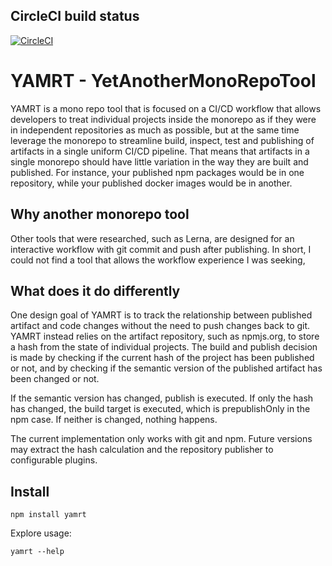 ## CircleCI build status

[![CircleCI](https://circleci.com/gh/stefaneg/yamrt.svg?style=svg)](https://circleci.com/gh/stefaneg/yamrt)

# YAMRT - YetAnotherMonoRepoTool

YAMRT is a mono repo tool that is focused on a CI/CD workflow that allows developers to treat
individual projects inside the monorepo as if they were in independent repositories as much as 
possible, but at the same time leverage the monorepo to streamline build, inspect, test and 
publishing of artifacts in a single uniform CI/CD pipeline. That means that artifacts in a 
single monorepo should have little variation in the way they are built and published. 
For instance, your published npm packages would be in one repository, while your published
docker images would be in another.

## Why another monorepo tool

Other tools that were researched, such as Lerna, are designed for an interactive workflow with
git commit and push after publishing. In short, I could not find a tool that allows the workflow
experience I was seeking, 

## What does it do differently

One design goal of YAMRT is to track the relationship between published artifact and code changes
without the need to push changes back to git. YAMRT instead relies on the artifact repository, 
such as npmjs.org, to store a hash from the state of individual projects. The build and publish
decision is made by checking if the current hash of the project has been published or not, and
by checking if the semantic version of the published artifact has been changed or not.

If the semantic version has changed, publish is executed. If only the hash has changed,
the build target is executed, which is prepublishOnly in the npm case. If neither is changed,
nothing happens.

The current implementation only works with git and npm. Future versions may extract the hash
calculation and the repository publisher to configurable plugins.

## Install

```
npm install yamrt
```

Explore usage: 
```
yamrt --help
```
